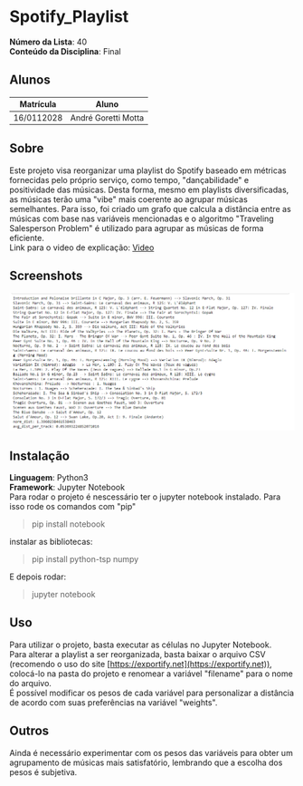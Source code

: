 # Spotify_Playlist

**Número da Lista**: 40<br>
**Conteúdo da Disciplina**: Final<br>

## Alunos
|Matrícula | Aluno |
| -- | -- |
| 16/0112028  |  André Goretti Motta |

## Sobre 
Este projeto visa reorganizar uma playlist do Spotify baseado em métricas fornecidas pelo próprio serviço, como tempo, "dançabilidade" e positividade das músicas. Desta forma, mesmo em playlists diversificadas, as músicas terão uma "vibe" mais coerente ao agrupar músicas semelhantes. Para isso, foi criado um grafo que calcula a distância entre as músicas com base nas variáveis mencionadas e o algoritmo "Traveling Salesperson Problem" é utilizado para agrupar as músicas de forma eficiente.<br/>
Link para o video de explicação: [Video](https://drive.google.com/file/d/1zwhrjtmKjEQ2FGmefZyhaV75CwdqVlBt/view?usp=share_link)

## Screenshots
![imagem1](image.png)

## Instalação 
**Linguagem**: Python3<br>
**Framework**: Jupyter Notebook<br>
Para rodar o projeto é nescessário ter o jupyter notebook instalado. Para isso rode os comandos com "pip"
>pip install notebook

instalar as bibliotecas:

>pip install python-tsp numpy

E depois rodar:

>jupyter notebook

## Uso 
Para utilizar o projeto, basta executar as células no Jupyter Notebook. <br/>
Para alterar a playlist a ser reorganizada, basta baixar o arquivo CSV (recomendo o uso do site [https://exportify.net](https://exportify.net)), colocá-lo na pasta do projeto e renomear a variável "filename" para o nome do arquivo.<br/>
É possível modificar os pesos de cada variável para personalizar a distância de acordo com suas preferências na variável "weights".

## Outros 
Ainda é necessário experimentar com os pesos das variáveis para obter um agrupamento de músicas mais satisfatório, lembrando que a escolha dos pesos é subjetiva.




